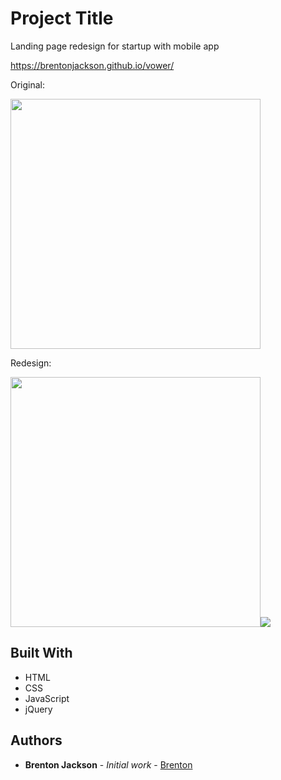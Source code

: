 # Project Title

Landing page redesign for startup with mobile app

https://brentonjackson.github.io/vower/

Original:

<img src="original.gif" width=400px><br>

Redesign:

<img src="redesign.gif" width=400px><img src="http://g.recordit.co/bVkXiFqAq7.gif"><br>


## Built With

* HTML
* CSS
* JavaScript
* jQuery



## Authors

* **Brenton Jackson** - *Initial work* - [Brenton](https://github.com/brentonjackson)




